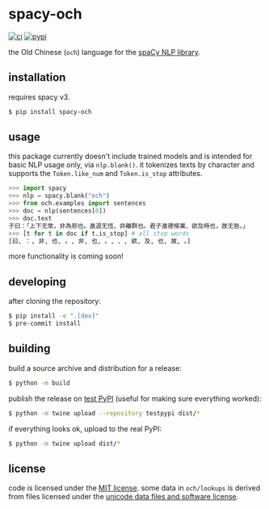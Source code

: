 # spacy-och
[![ci](https://github.com/direct-phonology/spacy-och/actions/workflows/ci.yml/badge.svg)](https://github.com/direct-phonology/spacy-och/actions/workflows/ci.yml)
[![pypi](https://img.shields.io/pypi/v/spacy-och.svg?style=flat)](https://pypi.org/project/spacy-och/)

the Old Chinese (`och`) language for the [spaCy NLP library](https://spacy.io/).

## installation
requires spacy v3.
```sh
$ pip install spacy-och
```

## usage
this package currently doesn't include trained models and is intended for basic NLP usage only, via `nlp.blank()`. it tokenizes texts by character and supports the `Token.like_num` and `Token.is_stop` attributes.
```python
>>> import spacy
>>> nlp = spacy.blank("och")
>>> from och.examples import sentences
>>> doc = nlp(sentences[0])
>>> doc.text
子曰：「上下无常，非為邪也。進退无恆，非離群也。君子進德脩業、欲及時也，故无咎。」
>>> [t for t in doc if t.is_stop] # all stop words
[曰, ：, 非, 也, 。, 非, 也, 。, 、, 欲, 及, 也, 故, 。]
```
more functionality is coming soon!

## developing
after cloning the repository:
```sh
$ pip install -e ".[dev]"
$ pre-commit install
```
## building
build a source archive and distribution for a release:
```sh
$ python -m build
```
publish the release on [test PyPI](https://test.pypi.org/) (useful for making sure everything worked):
```sh
$ python -m twine upload --repository testpypi dist/*
```
if everything looks ok, upload to the real PyPI:
```sh
$ python -m twine upload dist/*
```
## license
code is licensed under the [MIT license](LICENSE). some data in `och/lookups` is derived from files licensed under the [unicode data files and software license](https://www.unicode.org/license.html).
